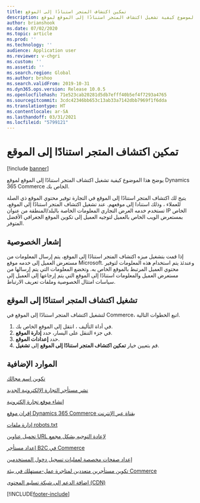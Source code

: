 ```yaml
---
title: تمكين اكتشاف المتجر استنادًا إلى الموقع
description: يوضح هذا الموضوع كيفية تشغيل اكتشاف المتجر استنادًا إلى الموقع‬ لموقع Dynamics 365 Commerce الخاص بك.
author: brianshook
ms.date: 07/02/2020
ms.topic: article
ms.prod: ''
ms.technology: ''
audience: Application user
ms.reviewer: v-chgri
ms.custom: ''
ms.assetid: ''
ms.search.region: Global
ms.author: brshoo
ms.search.validFrom: 2019-10-31
ms.dyn365.ops.version: Release 10.0.5
ms.openlocfilehash: 71e523cab20281d5db7efff40b5ef4f7293a4765
ms.sourcegitcommit: 3cdc42346bb653c13ab33a7142dbb7969f1f6dda
ms.translationtype: HT
ms.contentlocale: ar-SA
ms.lasthandoff: 03/31/2021
ms.locfileid: "5799121"
---
```

# <a name="enable-location-based-store-detection"></a>تمكين اكتشاف المتجر استنادًا إلى الموقع

[!include [banner](includes/banner.md)]

يوضح هذا الموضوع كيفية تشغيل اكتشاف المتجر استنادًا إلى الموقع‬ لموقع Dynamics 365 Commerce الخاص بك.

يتيح لك اكتشاف المتجر استنادًا إلى الموقع‬ في التجارة توفير محتوي الموقع ذي الصلة للعملاء ، وذلك استنادا إلى موقعهم. عند تشغيل اكتشاف المتجر استنادًا إلى الموقع، تستخدم خدمه العرض التجاري المعلومات الخاصة بالبلد/المنطقة من عنوان IP الخاص بمستعرض الويب الخاص بالعميل لتوجيه العميل إلى تكوين الموقع الجغرافي الأفضل المتوفر.

## <a name="privacy-notice"></a>إشعار الخصوصية

إذا قمت بتشغيل ميزه اكتشاف المتجر استنادًا إلى الموقع، يتم إرسال المعلومات من مستعرض العميل إلى خدمه موقع Microsoft. وعندئذ يتم استخدام هذه المعلومات لتوفير محتوي العميل المرتبط بالموقع الخاص به. وتخضع المعلومات التي يتم إرسالها من مستعرض العميل والمعلومات استنادًا إلى الموقع التي يتم إرجاعها إلى العميل إلى سياسات امتثال الخصوصية وملفات تعريف الارتباط.

## <a name="turn-on-location-based-store-detection"></a>تشغيل اكتشاف المتجر استنادًا إلى الموقع

لتشغيل اكتشاف المتجر استنادًا إلى الموقع في Commerce، اتبع الخطوات التالية.

1. في أداة التأليف ، انتقل إلى الموقع الخاص بك.
1. في جزء التنقل على اليسار، حدد **إدارة الموقع**.
1. حدد **إعدادات الموقع**.
1. قم بتعيين خيار **تمكين اكتشاف المتجر استنادًا إلى الموقع** إلى **تشغيل**.

## <a name="additional-resources"></a>الموارد الإضافية

[تكوين اسم مجالك](configure-your-domain-name.md)

[نشر مستأجر التجارة الإلكترونية الجديد](deploy-ecommerce-site.md)

[إنشاء موقع تجارة إلكترونية](create-ecommerce-site.md)

[إقران موقع Dynamics 365 Commerce بقناة عبر الإنترنت](associate-site-online-store.md)

[إدارة ملفات robots.txt](manage-robots-txt-files.md)

[تحميل عناوين URL لإعادة التوجيه‬ بشكل مجمع](upload-bulk-redirects.md)

[إعداد مستأجر B2C في Commerce](set-up-B2C-tenant.md)

[إعداد صفحات مخصصة لعمليات تسجيل دخول المستخدمين](custom-pages-user-logins.md)

[تكوين مستأجرين متعددين لمتاجرة عمل-مستهلك في بيئة Commerce](configure-multi-B2C-tenants.md)

[إضافة الدعم إلى شبكة تسليم المحتوى (CDN)](add-cdn-support.md)


[!INCLUDE[footer-include](../includes/footer-banner.md)]
